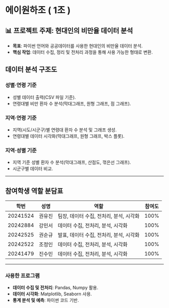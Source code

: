 # 에이원하조 ( 1조 )

## 📊 프로젝트 주제: 현대인의 비만율 데이터 분석
- **목표**: 파이썬 언어와 공공데이터를 사용한 현대인의 비만율 데이터 분석.
- **핵심 작업**: 데이터 수집, 정리 및 전처리 과정을 통해 사용 가능한 형태로 변환.

## 데이터 분석 구조도
### 성별·연령 기준
- 성별 데이터 출력(CSV 파일 기준).
- 연령대별 비만 환자 수 분석(막대그래프, 원형 그래프, 점 그래프).

### 지역·연령 기준
- 지역(시도/시군구)별 연령대 환자 수 분석 및 그래프 생성.
- 연령대별 데이터 시각화(막대그래프, 원형 그래프, 박스 플롯).

### 지역·성별 기준
- 지역 기준 성별 환자 수 분석(막대그래프, 산점도, 꺾은선 그래프).
- 시군구별 데이터 비교.

---

## 참여학생 역할 분담표
| 학번       | 성명     | 역할                             | 참여도 |
|------------|----------|----------------------------------|--------|
| 20241524   | 권유진   | 팀장, 데이터 수집, 전처리, 분석, 시각화 | 100%   |
| 20242884   | 강민서   | 데이터 수집, 전처리, 분석, 시각화     | 100%   |
| 20242525   | 권순규   | 발표, 데이터 수집, 전처리, 분석, 시각화 | 100%   |
| 20242522   | 조정인   | 데이터 수집, 전처리, 분석, 시각화     | 100%   |
| 20241479   | 진수민   | 데이터 수집, 전처리, 분석, 시각화     | 100%   |

---
### 사용한 프로그램
- **데이터 수집 및 전처리**: Pandas, Numpy 활용.
- **데이터 시각화**: Matplotlib, Seaborn 사용.
- **통계 분석 및 예측**: 파이썬 코드 기반.

